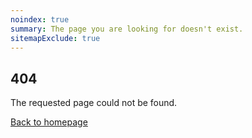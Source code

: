 ```yaml
---
noindex: true
summary: The page you are looking for doesn't exist.
sitemapExclude: true
---
```


<div class="container">
  <article class="page">
    <div class="page__content">
      <div class="container">
        <div class="row">
          <div class="col col-12">
            <div class="error">
              <h2 class="error__title">404</h2>
              <p class="error__text">The requested page could not be found.</p>
              <a class="button" href="/">Back to homepage</a>
            </div>
          </div>
        </div>
      </div>
    </div>
  </article>
</div>
